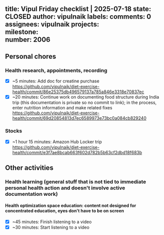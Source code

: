 title:	Vipul Friday checklist | 2025-07-18
state:	CLOSED
author:	vipulnaik
labels:	
comments:	0
assignees:	vipulnaik
projects:	
milestone:	
number:	2006
--
## Personal chores

### Health research, appointments, recording

- [x] ~5 minutes: Add doc for creatine purchase https://github.com/vipulnaik/diet-exercise-health/commit/86e25375db496579137a785a846e3318e70837ec
- [x] ~20 minutes: Continue work on documenting food structure during India trip (this documentation is private so no commit to link); in the process, enter nutrition information and make related fixes https://github.com/vipulnaik/diet-exercise-health/commit/69d20854813d7ec6589973e73bc0a084cb829240

### Stocks

- [x] ~1 hour 15 minutes: Amazon Hub Locker trip https://github.com/vipulnaik/diet-exercise-health/commit/e3f7ae8bcab663f602d782b5b63cf2dbd18f683b

## Other activities

### Health learning (general stuff that is not tied to immediate personal health action and doesn't involve active documentation work)

#### Health optimization space education: content not designed for concentrated education, eyes don't have to be on screen

- [x] ~45 minutes: Finish listening to a video
- [x] ~30 minutes: Start listening to a video
